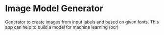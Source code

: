 # Image Model Generator

Generator to create images from input labels and based on given fonts.
This app can help to build a model for machine learning (ocr)
